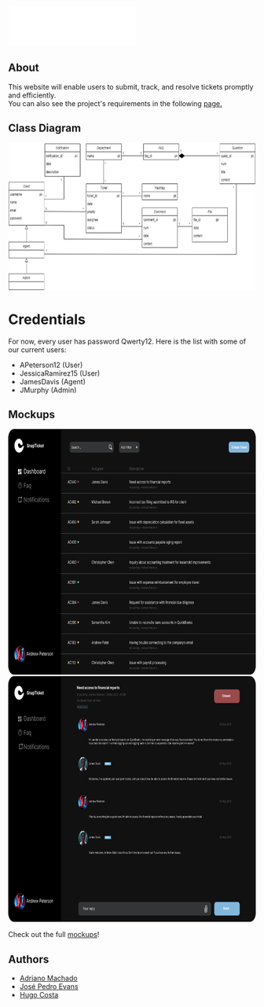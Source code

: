 <img src="docs\SnapTicket_logo.png" height="80">

## About
This website will enable users to submit, track, and resolve tickets promptly and efficiently. <br>
You can also see the project's requirements in the following <a href="https://web.fe.up.pt/~arestivo/page/courses/ltw/project/">page.</a>

## Class Diagram
<img src="docs\Database_uml.jpg" height="300">

# Credentials
For now, every user has password Qwerty12. Here is the list  with some of our current users:
- APeterson12 (User)
- JessicaRamirez15 (User)
- JamesDavis (Agent)
- JMurphy (Admin)

## Mockups

<img src="docs\Mockup_Dashboard.png" height="500"> <img src="docs\Mockup_Ticket.png" height="500">

Check out the full <a href="https://www.figma.com/file/uDBj08hPKx92RlbTRj0ScS/LTW---Ticket?node-id=0%3A1&t=4C9HZdWOnx5rpN5W-1">mockups</a>!

## Authors
- <a href="github.com/Adriano-7">Adriano Machado</a>
- <a href="github.com/Evans2424">José Pedro Evans</a>
- <a href="https://github.com/Hmgc2002">Hugo Costa</a>
